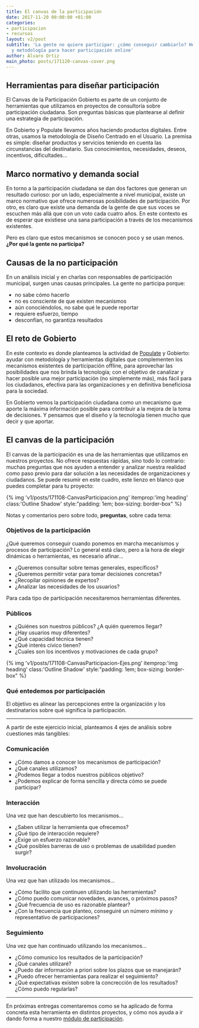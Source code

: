 ```yaml
---
title: El canvas de la participación
date: 2017-11-20 00:00:00 +01:00
categories:
- participacion
- recursos
layout: v2/post
subtitle: 'La gente no quiere participar: ¿cómo conseguir cambiarlo? Herramientas
  y metodología para hacer participación online'
author: Álvaro Ortiz
main_photo: posts/171120-canvas-cover.png
---
```


## Herramientas para diseñar participación

El Canvas de la Participación Gobierto es parte de un conjunto de herramientas que utilizamos en proyectos de consultoría  sobre participación ciudadana. Son preguntas básicas que plantearse al definir una estrategia de participación.

En Gobierto y Populate llevamos años haciendo productos digitales. Entre otras, usamos la metodología de Diseño Centrado en el Usuario. La premisa es simple: diseñar productos y servicios teniendo en cuenta las circunstancias del destinatario. Sus conocimientos, necesidades, deseos, incentivos, dificultades...

## Marco normativo y demanda social

En torno a la participación ciudadana se dan dos factores que generan un resultado curioso: por un lado, especialmente a nivel municipal, existe un marco normativo que ofrece numerosas posibilidades de participación. Por otro, es claro que existe una demanda de la gente de que sus voces se escuchen más allá que con un voto cada cuatro años. En este contexto es de esperar que existiese una sana participación a través de los mecanismos existentes.

Pero es claro que estos mecanismos se conocen poco y se usan menos. **¿Por qué la gente no participa?**


## Causas de la no participación

En un análisis inicial y en charlas con responsables de participación municipal, surgen unas causas principales. La gente no participa porque:

* no sabe cómo hacerlo
* no es consciente de que existen mecanismos
* aún conociéndolos, no sabe qué le puede reportar
* requiere esfuerzo, tiempo
* desconfían, no garantiza resultados


## El reto de Gobierto

En este contexto es donde planteamos la actividad de [Populate](http://populate.tools) y Gobierto: ayudar con metodología y herramientas digitales que complementen los mecanismos existentes de participación offline, para aprovechar las posibilidades que nos brinda la tecnología; con el objetivo de canalizar y hacer posible una mejor participación (no simplemente más), más fácil para los ciudadanos, efectiva para las organizaciones y en definitiva beneficiosa para la sociedad.

En Gobierto vemos la participación ciudadana como un mecanismo que aporte la máxima información posible para contribuir a la mejora de la toma de decisiones. Y pensamos que el diseño y la tecnología tienen mucho que decir y que aportar.


## El canvas de la participación

El canvas de la participación es una de las herramientas que utilizamos en nuestros proyectos. No ofrece respuestas rápidas, sino todo lo contrario: muchas preguntas que nos ayuden a entender y analizar nuestra realidad como paso previo para dar solución a las necesidades de organizaciones y ciudadanos. Se puede resumir en este cuadro, este lienzo en blanco que puedes completar para tu proyecto:

{% img 'v1/posts/171108-CanvasParticipacion.png' itemprop:'img heading' class:'Outline Shadow' style:"padding\: 1em; box-sizing\: border-box" %}

Notas y comentarios pero sobre todo, **preguntas**, sobre cada tema:

### Objetivos de la participación

¿Qué queremos conseguir cuando ponemos en marcha mecanismos y procesos de participación? Lo general está claro, pero a la hora de elegir dinámicas o herramientas, es necesario afinar...

* ¿Queremos consultar sobre temas generales, específicos?
* ¿Queremos permitir votar para tomar decisiones concretas?
* ¿Recopilar opiniones de expertos?
* ¿Analizar las necesidades de los usuarios?

Para cada tipo de participación necesitaremos herramientas diferentes.


### Públicos

* ¿Quiénes son nuestros públicos? ¿A quién queremos llegar?
* ¿Hay usuarios muy diferentes?
* ¿Qué capacidad técnica tienen?
* ¿Qué interés cívico tienen?
* ¿Cuales son los incentivos y motivaciones de cada grupo?

{% img 'v1/posts/171108-CanvasParticipacion-Ejes.png' itemprop:'img heading' class:'Outline Shadow' style:"padding\: 1em; box-sizing\: border-box" %}

### Qué entedemos por participación

El objetivo es alinear las percepciones entre la organización y los destinatarios sobre qué significa la participación.

---

A partir de este ejercicio inicial, planteamos 4 ejes de análisis sobre cuestiones más tangibles:

### Comunicación

* ¿Cómo damos a conocer los mecanismos de participación?
* ¿Qué canales utilizamos?
* ¿Podemos llegar a todos nuestros públicos objetivo?
* ¿Podemos explicar de forma sencilla y directa cómo se puede participar?

### Interacción

Una vez que han descubierto los mecanismos...

* ¿Saben utilizar la herramienta que ofrecemos?
* ¿Qué tipo de interacción requiere?
* ¿Exige un esfuerzo razonable?
* ¿Qué posibles barreras de uso o problemas de usabilidad pueden surgir?


### Involucración

Una vez que han utilizado los mecanismos...

* ¿Cómo facilito que continuen utilizando las herramientas?
* ¿Cómo puedo comunicar novedades, avances, o próximos pasos?
* ¿Qué frecuencia de uso es razonable plantear?
* ¿Con la frecuencia que planteo, conseguiré un número mínimo y representativo de participaciones?


### Seguimiento

Una vez que han continuado utilizando los mecanismos...

* ¿Cómo comunico los resultados de la participación?
* ¿Qué canales utilizaré?
* ¿Puedo dar información a priori sobre los plazos que se manejarán?
* ¿Puedo ofrecer herramientas para realizar el seguimiento?
* ¿Qué expectativas existen sobre la concrección de los resultados? ¿Cómo puedo regularlas?

---

En próximas entregas comentaremos como se ha aplicado de forma concreta esta herramienta en distintos proyectos, y cómo nos ayuda a ir dando forma a nuestro [módulo de participación](/modulos/participacion/).
